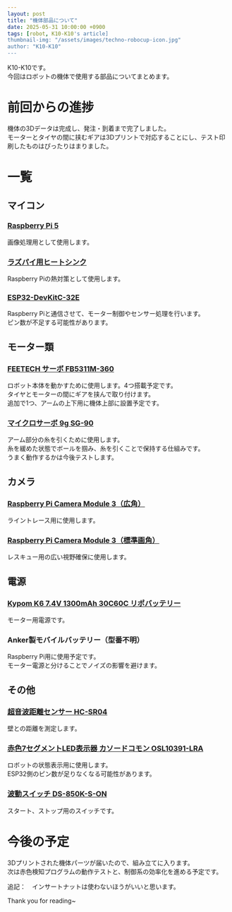 ```yaml
---
layout: post
title: "機体部品について"
date: 2025-05-31 10:00:00 +0900
tags: [robot, K10-K10's article]
thumbnail-img: "/assets/images/techno-robocup-icon.jpg"
author: "K10-K10"
---
```


K10-K10です。  
今回はロボットの機体で使用する部品についてまとめます。

# 前回からの進捗

機体の3Dデータは完成し、発注・到着まで完了しました。  
モーターとタイヤの間に挟むギアは3Dプリントで対応することにし、テスト印刷したものはぴったりはまりました。

# 一覧

## マイコン

### [Raspberry Pi 5](https://www.marutsu.co.jp/pc/i/2782704/?srsltid=AfmBOoqydk9tS5XraCsqQw-dVpBfnG6gvRwokrS1R8Ei0NoOtyqtM-ZE)  
画像処理用として使用します。

### [ラズパイ用ヒートシンク](https://www.marutsu.co.jp/GoodsDetail.jsp?q=%E3%82%BF%E3%82%AB%E3%83%81%E9%9B%BB%E6%A9%9F%E5%B7%A5%E6%A5%AD%205%E7%94%A8%E3%83%95%E3%82%A1%E3%83%B3%E4%BB%98%20%E3%83%92%E3%83%BC%E3%83%88%E3%82%B7%E3%83%B3%E3%82%AF%E3%82%B1%E3%83%BC%E3%82%B9&salesGoodsCode=2839645&shopNo=3)  
Raspberry Piの熱対策として使用します。

### [ESP32-DevKitC-32E](https://akizukidenshi.com/catalog/g/g117073/)  
Raspberry Piと通信させて、モーター制御やセンサー処理を行います。  
ピン数が不足する可能性があります。

## モーター類

### [FEETECH サーボ FB5311M-360](https://akizukidenshi.com/catalog/g/g116309/)  
ロボット本体を動かすために使用します。4つ搭載予定です。  
タイヤとモーターの間にギアを挟んで取り付けます。  
追加で1つ、アームの上下用に機体上部に設置予定です。

### [マイクロサーボ 9g SG-90](https://akizukidenshi.com/catalog/g/g108761/)  
アーム部分の糸を引くために使用します。  
糸を緩めた状態でボールを掴み、糸を引くことで保持する仕組みです。  
うまく動作するかは今後テストします。

## カメラ

### [Raspberry Pi Camera Module 3（広角）](https://www.marutsu.co.jp/pc/i/2582864/)  
ライントレース用に使用します。

### [Raspberry Pi Camera Module 3（標準画角）](https://www.marutsu.co.jp/pc/i/2582866/)  

レスキュー用の広い視野確保に使用します。

## 電源

### [Kypom K6 7.4V 1300mAh 30C60C リポバッテリー](https://www.amazon.co.jp/Kypom-7-4V-1300mAh-30C60C-%E3%83%90%E3%83%83%E3%83%86%E3%83%AA%E3%83%BC/dp/B017VOKS4U)  
モーター用電源です。

### Anker製モバイルバッテリー（型番不明）  
Raspberry Pi用に使用予定です。  
モーター電源と分けることでノイズの影響を避けます。

## その他

### [超音波距離センサー HC-SR04](https://akizukidenshi.com/catalog/g/g111009/)  
壁との距離を測定します。

### [赤色7セグメントLED表示器 カソードコモン OSL10391-LRA](https://akizukidenshi.com/catalog/g/g130319/)  
ロボットの状態表示用に使用します。  
ESP32側のピン数が足りなくなる可能性があります。

### [波動スイッチ DS-850K-S-ON](https://akizukidenshi.com/catalog/g/g115740/)
スタート、ストップ用のスイッチです。

# 今後の予定

3Dプリントされた機体パーツが届いたので、組み立てに入ります。  
次は赤色検知プログラムの動作テストと、制御系の効率化を進める予定です。

追記：　インサートナットは使わないほうがいいと思います。

Thank you for reading~
